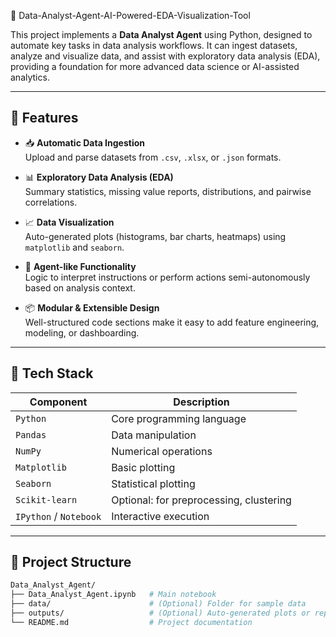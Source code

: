 🤖 Data-Analyst-Agent-AI-Powered-EDA-Visualization-Tool

This project implements a **Data Analyst Agent** using Python, designed to automate key tasks in data analysis workflows. It can ingest datasets, analyze and visualize data, and assist with exploratory data analysis (EDA), providing a foundation for more advanced data science or AI-assisted analytics.

---

## 🚀 Features

- 📥 **Automatic Data Ingestion**  
  Upload and parse datasets from `.csv`, `.xlsx`, or `.json` formats.

- 📊 **Exploratory Data Analysis (EDA)**  
  Summary statistics, missing value reports, distributions, and pairwise correlations.

- 📈 **Data Visualization**  
  Auto-generated plots (histograms, bar charts, heatmaps) using `matplotlib` and `seaborn`.

- 🧠 **Agent-like Functionality**  
  Logic to interpret instructions or perform actions semi-autonomously based on analysis context.

- 📦 **Modular & Extensible Design**  
  Well-structured code sections make it easy to add feature engineering, modeling, or dashboarding.

---

## 🧰 Tech Stack

| Component     | Description                  |
|---------------|------------------------------|
| `Python`      | Core programming language    |
| `Pandas`      | Data manipulation            |
| `NumPy`       | Numerical operations         |
| `Matplotlib`  | Basic plotting               |
| `Seaborn`     | Statistical plotting         |
| `Scikit-learn`| Optional: for preprocessing, clustering |
| `IPython` / `Notebook` | Interactive execution |

---

## 📂 Project Structure

```bash
Data_Analyst_Agent/
├── Data_Analyst_Agent.ipynb   # Main notebook
├── data/                      # (Optional) Folder for sample data
├── outputs/                   # (Optional) Auto-generated plots or reports
└── README.md                  # Project documentation

